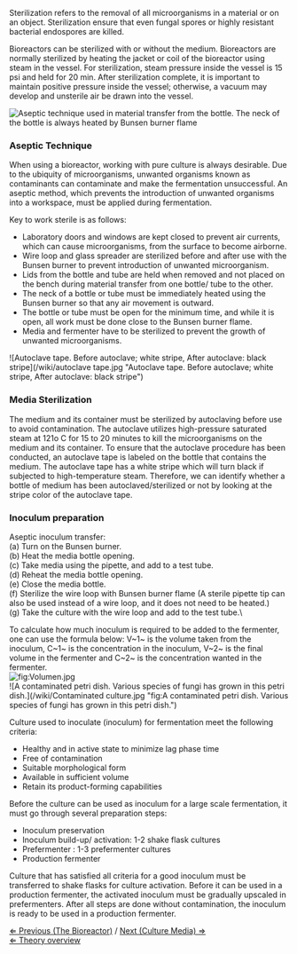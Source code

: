 Sterilization refers to the removal of all microorganisms in a material
or on an object. Sterilization ensure that even fungal spores or highly
resistant bacterial endospores are killed.

Bioreactors can be sterilized with or without the medium. Bioreactors
are normally sterilized by heating the jacket or coil of the bioreactor
using steam in the vessel. For sterilization, steam pressure inside the
vessel is 15 psi and held for 20 min. After sterilization complete, it
is important to maintain positive pressure inside the vessel; otherwise,
a vacuum may develop and unsterile air be drawn into the vessel.

![Aseptic technique used in material transfer from the bottle. The neck
of the bottle is always heated by Bunsen burner
flame](/wiki/aseptic.jpg "Aseptic technique used in material transfer from the bottle. The neck of the bottle is always heated by Bunsen burner flame")

### Aseptic Technique

When using a bioreactor, working with pure culture is always desirable.
Due to the ubiquity of microorganisms, unwanted organisms known as
contaminants can contaminate and make the fermentation unsuccessful. An
aseptic method, which prevents the introduction of unwanted organisms
into a workspace, must be applied during fermentation.

Key to work sterile is as follows:

-   Laboratory doors and windows are kept closed to prevent air
    currents, which can cause microorganisms, from the surface to become
    airborne.
-   Wire loop and glass spreader are sterilized before and after use
    with the Bunsen burner to prevent introduction of unwanted
    microorganism.
-   Lids from the bottle and tube are held when removed and not placed
    on the bench during material transfer from one bottle/ tube to the
    other.
-   The neck of a bottle or tube must be immediately heated using the
    Bunsen burner so that any air movement is outward.
-   The bottle or tube must be open for the minimum time, and while it
    is open, all work must be done close to the Bunsen burner flame.
-   Media and fermenter have to be sterilized to prevent the growth of
    unwanted microorganisms.

![Autoclave tape. Before autoclave; white stripe, After autoclave: black
stripe](/wiki/autoclave tape.jpg "Autoclave tape. Before autoclave; white stripe, After autoclave: black stripe")

### Media Sterilization

The medium and its container must be sterilized by autoclaving before
use to avoid contamination. The autoclave utilizes high-pressure
saturated steam at 121o C for 15 to 20 minutes to kill the
microorganisms on the medium and its container. To ensure that the
autoclave procedure has been conducted, an autoclave tape is labeled on
the bottle that contains the medium. The autoclave tape has a white
stripe which will turn black if subjected to high-temperature steam.
Therefore, we can identify whether a bottle of medium has been
autoclaved/sterilized or not by looking at the stripe color of the
autoclave tape.

### Inoculum preparation

Aseptic inoculum transfer:\
(a) Turn on the Bunsen burner.\
(b) Heat the media bottle opening.\
(c) Take media using the pipette, and add to a test tube.\
(d) Reheat the media bottle opening.\
(e) Close the media bottle.\
(f) Sterilize the wire loop with Bunsen burner flame (A sterile pipette
tip can also be used instead of a wire loop, and it does not need to be
heated.)\
(g) Take the culture with the wire loop and add to the test tube.\

To calculate how much inoculum is required to be added to the fermenter,
one can use the formula below: V~1~ is the volume taken from the
inoculum, C~1~ is the concentration in the inoculum, V~2~ is the final
volume in the fermenter and C~2~ is the concentration wanted in the
fermenter.\
![](/wiki/Volumen.jpg "fig:Volumen.jpg")\
 ![A contaminated petri dish. Various species of fungi has grown in this
petri
dish.](/wiki/Contaminated culture.jpg "fig:A contaminated petri dish. Various species of fungi has grown in this petri dish.")

Culture used to inoculate (inoculum) for fermentation meet the following
criteria:

-   Healthy and in active state to minimize lag phase time
-   Free of contamination
-   Suitable morphological form
-   Available in sufficient volume
-   Retain its product-forming capabilities

Before the culture can be used as inoculum for a large scale
fermentation, it must go through several preparation steps:

-   Inoculum preservation
-   Inoculum build-up/ activation: 1-2 shake flask cultures
-   Prefermenter : 1-3 prefermenter cultures
-   Production fermenter

Culture that has satisfied all criteria for a good inoculum must be
transferred to shake flasks for culture activation. Before it can be
used in a production fermenter, the activated inoculum must be gradually
upscaled in prefermenters. After all steps are done without
contamination, the inoculum is ready to be used in a production
fermenter.

[⇐ Previous (The Bioreactor)](/wiki/The_Bioreactor "wikilink") / [Next
(Culture Media) ⇒](/wiki/Culture_Media "wikilink")\
[⇐ Theory overview](/wiki/Fermentation_Case "wikilink")

